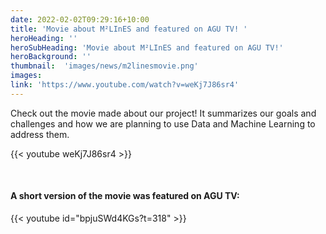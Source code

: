 ```yaml
---
date: 2022-02-02T09:29:16+10:00
title: 'Movie about M²LInES and featured on AGU TV! '
heroHeading: ''
heroSubHeading: 'Movie about M²LInES and featured on AGU TV!'
heroBackground: ''
thumbnail:  'images/news/m2linesmovie.png'
images: 
link: 'https://www.youtube.com/watch?v=weKj7J86sr4' 
---
```


Check out the movie made about our project! It summarizes our goals and challenges and how we are planning to use Data and Machine Learning to address them. 

{{< youtube  weKj7J86sr4 >}}

</br>

#### A short version of the movie was featured on AGU TV: 

{{< youtube  id="bpjuSWd4KGs?t=318" >}}
